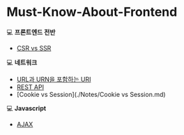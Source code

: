 # Must-Know-About-Frontend

:computer: **프론트엔드 전반**

* [CSR vs SSR](https://github.com/baeharam/Must-Know-About-Frontend/blob/master/Notes/CSR%20vs%20SSR.md)

:computer: **네트워크**

* [URL과 URN을 포함하는 URI](https://github.com/baeharam/Must-Know-About-Frontend/blob/master/Notes/URL%EA%B3%BC%20URN%EC%9D%84%20%ED%8F%AC%ED%95%A8%ED%95%98%EB%8A%94%20URI.md)
* [REST API](https://github.com/baeharam/Must-Know-About-Frontend/blob/master/Notes/REST%20API.md)
* [Cookie vs Session](./Notes/Cookie vs Session.md)

:computer: **Javascript**

* [AJAX](./Notes/AJAX.md)